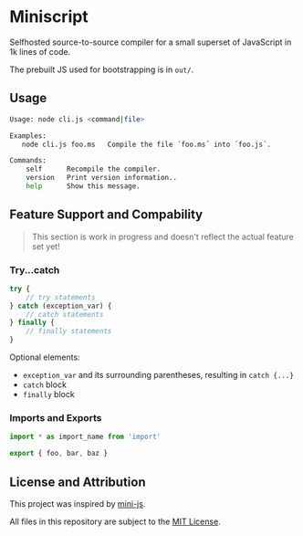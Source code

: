 # Miniscript
Selfhosted source-to-source compiler for a small superset of JavaScript in 1k lines of code.

The prebuilt JS used for bootstrapping is in `out/`.

## Usage
```sh
Usage: node cli.js <command|file>

Examples:
   node cli.js foo.ms   Compile the file ´foo.ms´ into ´foo.js´.

Commands:
	self      Recompile the compiler.
	version   Print version information..
	help      Show this message.
```

## Feature Support and Compability
> This section is work in progress and doesn't reflect the actual feature set yet!

### Try...catch
```js
try {
	// try statements
} catch (exception_var) {
	// catch statements
} finally {
	// finally statements
}
```

Optional elements:
- `exception_var` and its surrounding parentheses, resulting in `catch {...}`
- `catch` block
- `finally` block

### Imports and Exports
```js
import * as import_name from 'import'

export { foo, bar, baz }
```

## License and Attribution
This project was inspired by [mini-js][repo-mini-js].

All files in this repository are subject to the [MIT License](LICENSE).

<!-- links -->
[repo-mini-js]: https://github.com/maierfelix/mini-js
